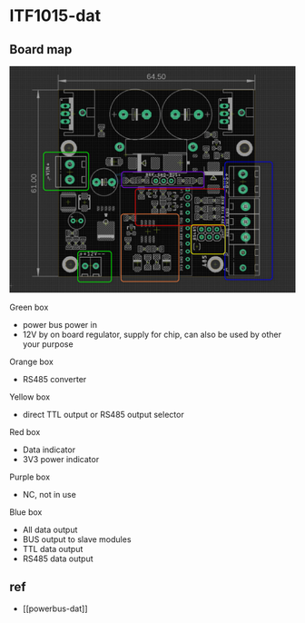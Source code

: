 
# ITF1015-dat

## Board map 

![](2024-08-28-14-37-22.png)

Green box 
- power bus power in 
- 12V by on board regulator, supply for chip, can also be used by other your purpose

Orange box 
- RS485 converter 

Yellow box
- direct TTL output or RS485 output selector 

Red box 
- Data indicator 
- 3V3 power indicator 

Purple box
- NC, not in use

Blue box
- All data output
- BUS output to slave modules 
- TTL data output 
- RS485 data output 


## ref 

- [[powerbus-dat]]
